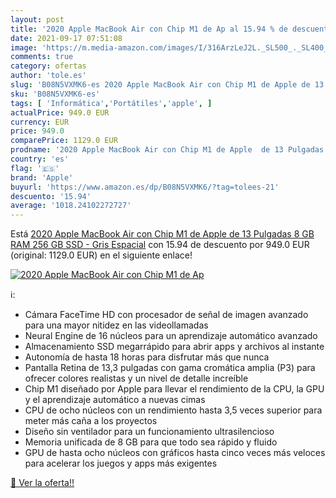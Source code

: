 ```yaml
---
layout: post
title: '2020 Apple MacBook Air con Chip M1 de Ap al 15.94 % de descuento'
date: 2021-09-17 07:51:08
image: 'https://m.media-amazon.com/images/I/316ArzLeJ2L._SL500_._SL400_.jpg'
comments: true
category: ofertas
author: 'tole.es'
slug: 'B08N5VXMK6-es 2020 Apple MacBook Air con Chip M1 de Apple de 13 Pulgadas...'
sku: 'B08N5VXMK6-es'
tags: [ 'Informática','Portátiles','apple', ]
actualPrice: 949.0 EUR
currency: EUR
price: 949.0
comparePrice: 1129.0 EUR
prodname: '2020 Apple MacBook Air con Chip M1 de Apple  de 13 Pulgadas  8 GB RAM  256 GB SSD  - Gris Espacial'
country: 'es'
flag: '🇪🇸'
brand: 'Apple'
buyurl: 'https://www.amazon.es/dp/B08N5VXMK6/?tag=tolees-21'
descuento: '15.94'
average: '1018.24102272727'
---
```


Está [2020 Apple MacBook Air con Chip M1 de Apple  de 13 Pulgadas  8 GB RAM  256 GB SSD  - Gris Espacial](https://www.amazon.es/dp/B08N5VXMK6/?tag=tolees-21) con 15.94 de descuento por 949.0 EUR (original: 1129.0 EUR) en el siguiente enlace!

[![2020 Apple MacBook Air con Chip M1 de Ap](https://m.media-amazon.com/images/I/316ArzLeJ2L._SL500_._SL400_.jpg)](https://www.amazon.es/dp/B08N5VXMK6/?tag=tolees-21)

ℹ️:

- Cámara FaceTime HD con procesador de señal de imagen avanzado para una mayor nitidez en las videollamadas
- Neural Engine de 16 núcleos para un aprendizaje automático avanzado
- Almacenamiento SSD megarrápido para abrir apps y archivos al instante
- Autonomía de hasta 18 horas para disfrutar más que nunca
- Pantalla Retina de 13,3 pulgadas con gama cromática amplia (P3) para ofrecer colores realistas y un nivel de detalle increíble
- Chip M1 diseñado por Apple para llevar el rendimiento de la CPU, la GPU y el aprendizaje automático a nuevas cimas
- CPU de ocho núcleos con un rendimiento hasta 3,5 veces superior para meter más caña a los proyectos
- Diseño sin ventilador para un funcionamiento ultrasilencioso
- Memoria unificada de 8 GB para que todo sea rápido y fluido
- GPU de hasta ocho núcleos con gráficos hasta cinco veces más veloces para acelerar los juegos y apps más exigentes

[🛒 Ver la oferta!!](https://www.amazon.es/dp/B08N5VXMK6/?tag=tolees-21)
